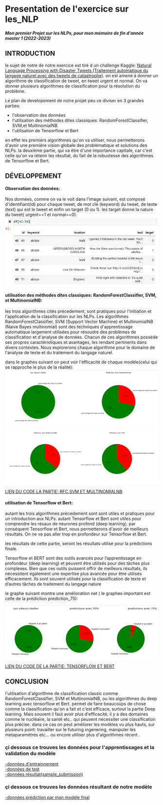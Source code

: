 # Presentation de l'exercice sur les_NLP
#### *Mon premier Projet sur les NLPs, pour mon mémoire de fin d'année  master 1 (2022-2023)*

## INTRODUCTION
le sujet de notre de notre exercice est tiré d un challenge Kaggle: [Natural Language Processing with Disaster Tweets 
(Traitement automatique du langage naturel avec des tweets de catastrophe)](https://www.kaggle.com/competitions/nlp-getting-started/overview).
on est amené à donner un algorithme de classification de tweet, en tweet urgent et  normal. On va donner plusieurs algorithmes de classification pour la résolution du problème.

Le plan de developement de notre projet peu ce diviser en 3 grandes parties:
 - l'observation des données
 - l'utilisation des méthodes dites classiques: RandomForestClassifier, SVM,et MultinomialNB.
 - l'utilisation de Tensorflow et Bert
   
en effet les premiers algorithmes qu'on va utiliser, nous permetterons d'avoir une première vision globale des problématique et solutions des NLPs.
la deuxième partie, qui va être d'une importance capitale, car c'est celle qu'on va rétenir les résultat, du fait de la robustesse des algorithmes de Tensorflow et Bert.

## DÉVELOPPEMENT 
#### Observation des données:
Nos données, comme on va le voit dans l'image suivant, est composé d'identifiant(id) pour chaque tweet, de mot clé (keyword) du tweet, de texte (text) qui est le tweet et enfin un target (0 ou 1). les target donne la nature du tweet( urgent==1 et normal==0).
![](https://github.com/nasseme/exercice_sur_les_NLP/blob/main/images/text.png)

#### utilisation des méthodes dites classiques: RandomForestClassifier, SVM, et MultinomialNB:
les trois algorithmes cités précedement, sont pratiques pour l'initiation et l'application de la classification sur les NLPs. 
Les algorithmes RandomForestClassifier, SVM (Support Vector Machine) et MultinomialNB (Naive Bayes multinomial) sont des techniques d'apprentissage automatique largement utilisées pour résoudre des problèmes de classification et d'analyse de données. Chacun de ces algorithmes possède ses propres caractéristiques et avantages, les rendant pertinents dans divers contextes. Nous explorerons  chaque algorithme pour le domaine de l'analyse de texte et du traitement du langage naturel.

dans le graphes suivant on peut voir l'éfficacité de chaque modèle(celui qui se rapproche le plus de la réalité):
![](https://github.com/nasseme/exercice_sur_les_NLP/blob/main/images/1er%20parti.png)
![](https://github.com/nasseme/exercice_sur_les_NLP/blob/main/images/2eme%20partie.png)


[ LIEN DU CODE LA PARTIE: RFC,SVM ET MULTINOMIALNB  ](https://github.com/nasseme/exercice_sur_les_NLP/blob/main/codes/CLASSIC.ipynb) 



#### utilisation de Tensorflow et Bert:
autant les trois algorithmes précedement sont sont utiles et pratiques pour un introduction aux NLPs. autant Tensorflow et Bert sont utiles pour comprendre les résaux de neurones profond (deep learning). par conséquent Tensorflow et Bert, nous permetterons d'avoir de meilleurs résultats.
On ne va pas aller trop en profondeur sur Tensorflow et Bert.

les résultats de cette partie, seront les résultats utilisé pour la prédictions finale.

Tensorflow et BERT sont des outils avancés pour l’apprentissage en profondeur (deep learning) et peuvent être utilisés pour des tâches plus complexes. Bien que ces outils puissent offrir de meilleurs résultats, ils nécessitent également une expertise plus avancée pour être utilisés efficacement. Ils sont souvent utilisés pour la classification de texte et d’autres tâches de traitement du langage nature

le graphe suivant montre une amélioration net ( le graphes important est celle de la prédiction prediction_75):


![](https://github.com/nasseme/exercice_sur_les_NLP/blob/main/images/tensorflow.png)


[ LIEN DU CODE DE LA PARTIE: TENSORFLOW ET BERT ](https://github.com/nasseme/exercice_sur_les_NLP/blob/main/codes/TENSORFLOW.ipynb) 


## CONCLUSION
l'utilisation d'algorithme de classification classic comme RandomForestClassifier, SVM et MultinomialNB, ou les algorithmes du deep learning avec tensorflow et Bert. permet de faire beaucoups de chose comme la classification qu'on a fait et c'est efficace, surtout la partie Deep learning. Mais souvent il faut avoir plus d'efficacité, il y a des domaines comme le nucléaire, la santé  etc.. qui peuvent necessiter une classification plus précise. dans ce cas on peut améliorer les modèles vu plus hauts, sur plusieurs point: travailler sur le futuring ingenering, manipuler les metaparamètres etc... ou encore utiliser plus d'algorithmes récent .



### çi dessous ce trouves les données pour l'apprentissages et la validation du modèle

[-données d'entrainnement ](https://github.com/nasseme/exercice_sur_les_NLP/blob/main/DONN%C3%89ES/train.csv) <br>
[-données de test ](https://github.com/nasseme/exercice_sur_les_NLP/blob/main/DONN%C3%89ES/test.csv) <br>
[-données résultat(sample_submission) ](https://github.com/nasseme/exercice_sur_les_NLP/blob/main/DONN%C3%89ES/sample_submission.csv) <br>


### çi dessous ce trouves les données résultant de notre modèle

[-données prédiction par mon modèle final  ](https://github.com/nasseme/exercice_sur_les_NLP/blob/main/DONN%C3%89ES/submission_final.csv)

